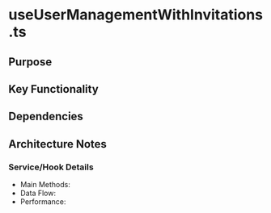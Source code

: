 # useUserManagementWithInvitations.ts

## Purpose

## Key Functionality

## Dependencies

## Architecture Notes

### Service/Hook Details
- Main Methods: 
- Data Flow: 
- Performance: 

